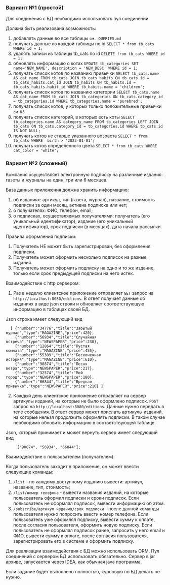 ### Вариант №1 (простой)

Для соединения с БД необходимо использовать пул соединений.

Должна быть реализована возможность:

1. добавлять данные во все таблицы `см. QUERIES.md` 
2. получать данные из каждой таблицы по id `SELECT * from tb_cats WHERE id = 1;`
3. удалять записи из таблицы tb_cats по id `DELETE from tb_cats WHERE id = 1;`
4. обновлять информацию о котах `UPDATE tb_categories SET name='NEW_NAME', description = 'NEW_DESC' WHERE id = 1;`
5. получать список котов по названию привычки
`SELECT tb_cats.name AS cat_name
FROM tb_cats
JOIN tb_cats_habits
ON tb_cats.id = tb_cats_habits.cat_id
JOIN tb_habits
ON tb_habits.id = tb_cats_habits.habit_id
WHERE tb_habits.name = 'children';
`
6. получать список котов по названию категории
`SELECT tb_cats.name AS cat_name
FROM tb_cats
JOIN tb_categories
ON tb_cats.category_id = tb_categories.id
WHERE tb_categories.name = 'purebred';
`
7. получать список котов, у которых только положительные привычки `см №5`
8. получать список категорий, в которых есть коты
`SELECT tb_categories.name AS category_name
FROM tb_categories
LEFT JOIN tb_cats
ON tb_cats.category_id = tb_categories.id
WHERE tb_cats.id IS NOT NULL;
`
9. получать котов не старше указанного возраста `SELECT * from tb_cats WHERE  birth > '2023-01-01';`
10. получать котов определенного цвета `SELECT * from tb_cats WHERE cat_color = 'white';`

### Вариант №2 (сложный)

Компания осуществляет электронную подписку на различные издания: газеты и журналы на один, три или 6 месяцев.

База данных приложения должна хранить информацию:

1. об изданиях: артикул, тип (газета, журнал), название, стоимость подписки за один месяц, активна подписка или нет;
2. о получателях: ФИО, телефон, email;
3. о подписках, осуществляемых получателями: получатель (его уникальный идентификатор), издание (его уникальный
   идентификатор), срок подписки (в месяцах), дата начала рассылки.

Правила оформления подписки:

1. Получатель НЕ может быть зарегистрирован, без оформления подписки.
2. Получатель может оформить несколько подписок на разные издания.
3. Получатель может оформить подписку на одно и то же издание, только если срок предыдущей подписки на него истек.

Взаимодействие с http сервером:

1. Раз в неделю клиентское приложение отправляет `GET` запрос на `http://localhost:8080/editions`. В ответ получает
   данные об изданиях в виде json строки и обновляет соответствующую информацию в таблицах своей БД.

Json строка имеет следующий вид

      [ {"number":"34776","title":"Забытый журнал","type":"MAGAZINE","price":420},
        {"number":"56934","title":"Случайная встреча","type":"NEWSPAPER","price":230},
        {"number":"12864","title":"Пустая комната","type":"MAGAZINE","price":455},
        {"number":"55389","title":"Бесконечная история","type":"MAGAZINE","price":610}, 
        {"number":"90874","title":"Песня ветра","type":"NEWSPAPER","price":217},
        {"number":"32574","title":"Мой город","type":"NEWSPAPER","price":180},
        {"number":"66844","title":"Вредная привычка","type":"NEWSPAPER","price":210} ]

2. Каждый день клиентское приложение отправляет на сервер артикулы изданий, на которые не было оформлено
   подписок. `POST` запрос на `http://localhost:8080/editions`. Данные нужно передать в теле сообщения. В ответ сервер
   может прислать артикулы изданий, на которые нельзя продолжить оформлять подписки. В таком случае необходимо обновить
   информацию в соответствующей таблице.

Json, который принимает и может вернуть сервер имеет следующий вид

         ["90874", "56934", "66844"];

Взаимодействие с пользователем (получателем):

Когда пользователь заходит в приложение, он может ввести следующие команды:

1. `/list` - по каждому доступному изданию вывести: артикул, название, тип, стоимость;
2. `/list/номер телефона` - вывести названия изданий, на которые пользователь оформил подписки и сроки подписок. Если
   пользователь не оформлял подписок, вывести информацию об этом.
3. `/subscribe/артикул издания/срок подписки` - после данной команды пользователя нужно попросить ввести номер телефона.
   Если пользователь уже оформлял подписку, вывести сумму к оплате, после согласия пользователя, оформить новую
   подписку.
   Если пользователь не оформлял подписок ранее, запросить у него email и ФИО, вывести сумму к оплате, после согласия
   пользователя, зарегистрировать его в системе и оформить подписку.

Для реализации взаимодействия с БД можно использовать ORM.
Пул соединений с сервером БД использовать обязательно.
Сервер в jar архиве, запускается через IDEA, как обычная java программа.

Если задание будет выполнено полностью, курсовую по БД делать не нужно.